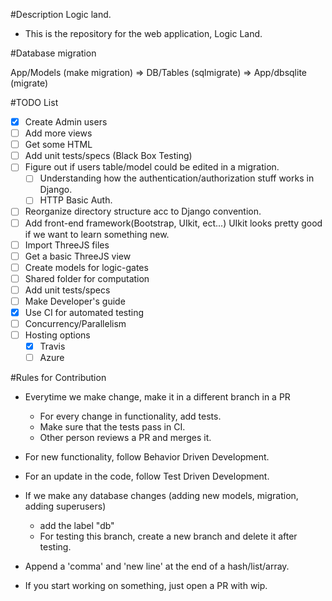 #Description
Logic land.
- This is the repository for the web application, Logic Land.

#Database migration

App/Models (make migration) => DB/Tables (sqlmigrate) => App/dbsqlite (migrate)

#TODO List

- [X] Create Admin users
- [ ] Add more views
- [ ] Get some HTML
- [ ] Add unit tests/specs (Black Box Testing)
- [ ] Figure out if users table/model could be edited in a migration.
  - [ ] Understanding how the authentication/authorization stuff works in Django.
  - [ ] HTTP Basic Auth.
- [ ] Reorganize directory structure acc to Django convention.
- [ ] Add front-end framework(Bootstrap, UIkit, ect...) UIkit looks pretty good if we want to learn something new.
- [ ] Import ThreeJS files
- [ ] Get a basic ThreeJS view
- [ ] Create models for logic-gates
- [ ] Shared folder for computation
- [ ] Add unit tests/specs
- [ ] Make Developer's guide
- [X] Use CI for automated testing
- [ ] Concurrency/Parallelism
- [ ] Hosting options
  - [X] Travis
  - [ ] Azure

#Rules for Contribution

- Everytime we make change, make it in a different branch in a PR
  - For every change in functionality, add tests.
  - Make sure that the tests pass in CI.
  - Other person reviews a PR and merges it.

- For new functionality, follow Behavior Driven Development.

- For an update in the code, follow Test Driven Development.

- If we make any database changes (adding new models, migration, adding superusers)
  - add the label "db"
  - For testing this branch, create a new branch and delete it after testing.

- Append a 'comma' and 'new line' at the end of a hash/list/array.

- If you start working on something, just open a PR with wip.




